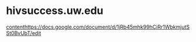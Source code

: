 # hivsuccess.uw.edu
[content](https://docs.google.com/document/d/1jRb45mhk99hCiRr1WbkmjutSSt0BvUbT/edit)https://docs.google.com/document/d/1jRb45mhk99hCiRr1WbkmjutSSt0BvUbT/edit
